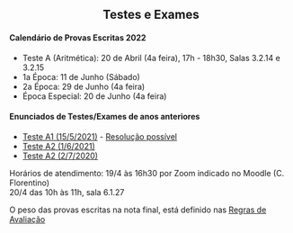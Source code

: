 
<h2 align="center"> Testes e Exames </h2>  

#### Calendário de Provas Escritas 2022
- Teste A (Aritmética): 20 de Abril (4a feira), 17h - 18h30, Salas 3.2.14 e 3.2.15
- 1a Época: 11 de Junho (Sábado)
- 2a Época: 29 de Junho (4a feira)
- Época Especial: 20 de Junho (4a feira)

#### Enunciados de Testes/Exames de anos anteriores

- [Teste A1 (15/5/2021)](http://cfloren.wdfiles.com/local--files/discreta/TA1-21.pdf) - [Resolução possível](http://cfloren.wdfiles.com/local--files/discreta/TA1-21-Res.pdf)
- [Teste A2 (1/6/2021)](http://cfloren.wdfiles.com/local--files/discreta/TA2-21.pdf)
- [Teste A2 (2/7/2020)](http://cfloren.wdfiles.com/local--files/discreta/TA2-20.pdf)

Horários de atendimento: 19/4 às 16h30 por Zoom indicado no Moodle (C. Florentino) <br>
                         20/4 das 10h às 11h, sala 6.1.27

O peso das provas escritas na nota final, está definido nas [Regras de Avaliação](avaliacao.md)

